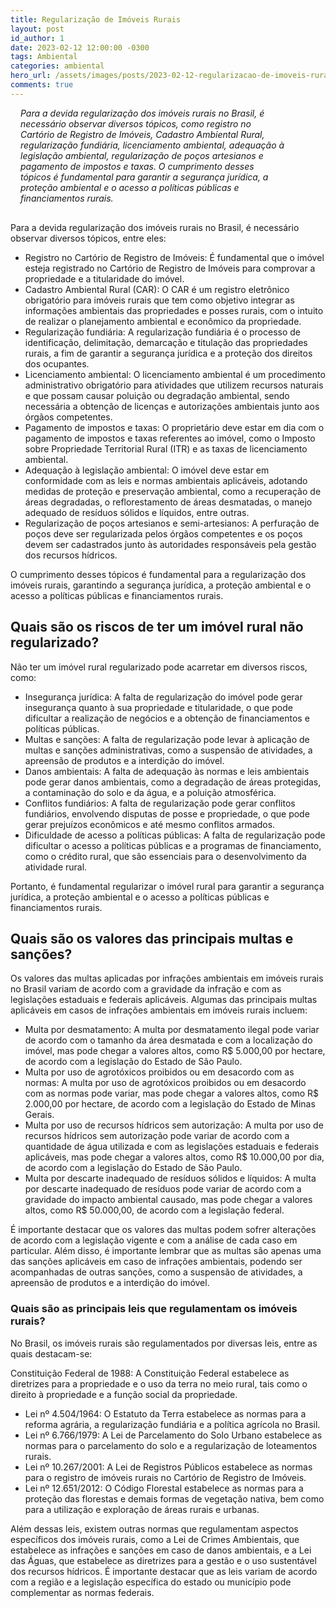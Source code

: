 ```yaml
---
title: Regularização de Imóveis Rurais
layout: post
id_author: 1
date: 2023-02-12 12:00:00 -0300
tags: Ambiental
categories: ambiental
hero_url: /assets/images/posts/2023-02-12-regularizacao-de-imoveis-rurais.jpg
comments: true
---
```


<p class="lead" style="padding: 0 4rem 1rem 1.0rem;"><i>Para a devida regularização dos imóveis rurais no Brasil, é necessário observar diversos tópicos, como registro no Cartório de Registro de Imóveis, Cadastro Ambiental Rural, regularização fundiária, licenciamento ambiental, adequação à legislação ambiental, regularização de poços artesianos e pagamento de impostos e taxas. O cumprimento desses tópicos é fundamental para garantir a segurança jurídica, a proteção ambiental e o acesso a políticas públicas e financiamentos rurais.</i></p>

Para a devida regularização dos imóveis rurais no Brasil, é necessário observar diversos tópicos, entre eles:

* Registro no Cartório de Registro de Imóveis: É fundamental que o imóvel esteja registrado no Cartório de Registro de Imóveis para comprovar a propriedade e a titularidade do imóvel.
* Cadastro Ambiental Rural (CAR): O CAR é um registro eletrônico obrigatório para imóveis rurais que tem como objetivo integrar as informações ambientais das propriedades e posses rurais, com o intuito de realizar o planejamento ambiental e econômico da propriedade.
* Regularização fundiária: A regularização fundiária é o processo de identificação, delimitação, demarcação e titulação das propriedades rurais, a fim de garantir a segurança jurídica e a proteção dos direitos dos ocupantes.
* Licenciamento ambiental: O licenciamento ambiental é um procedimento administrativo obrigatório para atividades que utilizem recursos naturais e que possam causar poluição ou degradação ambiental, sendo necessária a obtenção de licenças e autorizações ambientais junto aos órgãos competentes.
* Pagamento de impostos e taxas: O proprietário deve estar em dia com o pagamento de impostos e taxas referentes ao imóvel, como o Imposto sobre Propriedade Territorial Rural (ITR) e as taxas de licenciamento ambiental.
* Adequação à legislação ambiental: O imóvel deve estar em conformidade com as leis e normas ambientais aplicáveis, adotando medidas de proteção e preservação ambiental, como a recuperação de áreas degradadas, o reflorestamento de áreas desmatadas, o manejo adequado de resíduos sólidos e líquidos, entre outras.
* Regularização de poços artesianos e semi-artesianos: A perfuração de poços deve ser regularizada pelos órgãos competentes e os poços devem ser cadastrados junto às autoridades responsáveis pela gestão dos recursos hídricos.

O cumprimento desses tópicos é fundamental para a regularização dos imóveis rurais, garantindo a segurança jurídica, a proteção ambiental e o acesso a políticas públicas e financiamentos rurais.

## Quais são os riscos de ter um imóvel rural não regularizado?

Não ter um imóvel rural regularizado pode acarretar em diversos riscos, como:

* Insegurança jurídica: A falta de regularização do imóvel pode gerar insegurança quanto à sua propriedade e titularidade, o que pode dificultar a realização de negócios e a obtenção de financiamentos e políticas públicas.
* Multas e sanções: A falta de regularização pode levar à aplicação de multas e sanções administrativas, como a suspensão de atividades, a apreensão de produtos e a interdição do imóvel.
* Danos ambientais: A falta de adequação às normas e leis ambientais pode gerar danos ambientais, como a degradação de áreas protegidas, a contaminação do solo e da água, e a poluição atmosférica.
* Conflitos fundiários: A falta de regularização pode gerar conflitos fundiários, envolvendo disputas de posse e propriedade, o que pode gerar prejuízos econômicos e até mesmo conflitos armados.
* Dificuldade de acesso a políticas públicas: A falta de regularização pode dificultar o acesso a políticas públicas e a programas de financiamento, como o crédito rural, que são essenciais para o desenvolvimento da atividade rural.

Portanto, é fundamental regularizar o imóvel rural para garantir a segurança jurídica, a proteção ambiental e o acesso a políticas públicas e financiamentos rurais.

## Quais são os valores das principais multas e sanções?

Os valores das multas aplicadas por infrações ambientais em imóveis rurais no Brasil variam de acordo com a gravidade da infração e com as legislações estaduais e federais aplicáveis. Algumas das principais multas aplicáveis em casos de infrações ambientais em imóveis rurais incluem:

* Multa por desmatamento: A multa por desmatamento ilegal pode variar de acordo com o tamanho da área desmatada e com a localização do imóvel, mas pode chegar a valores altos, como R$ 5.000,00 por hectare, de acordo com a legislação do Estado de São Paulo.
* Multa por uso de agrotóxicos proibidos ou em desacordo com as normas: A multa por uso de agrotóxicos proibidos ou em desacordo com as normas pode variar, mas pode chegar a valores altos, como R$ 2.000,00 por hectare, de acordo com a legislação do Estado de Minas Gerais.
* Multa por uso de recursos hídricos sem autorização: A multa por uso de recursos hídricos sem autorização pode variar de acordo com a quantidade de água utilizada e com as legislações estaduais e federais aplicáveis, mas pode chegar a valores altos, como R$ 10.000,00 por dia, de acordo com a legislação do Estado de São Paulo.
* Multa por descarte inadequado de resíduos sólidos e líquidos: A multa por descarte inadequado de resíduos pode variar de acordo com a gravidade do impacto ambiental causado, mas pode chegar a valores altos, como R$ 50.000,00, de acordo com a legislação federal.

É importante destacar que os valores das multas podem sofrer alterações de acordo com a legislação vigente e com a análise de cada caso em particular. Além disso, é importante lembrar que as multas são apenas uma das sanções aplicáveis em caso de infrações ambientais, podendo ser acompanhadas de outras sanções, como a suspensão de atividades, a apreensão de produtos e a interdição do imóvel.

### Quais são as principais leis que regulamentam os imóveis rurais?

No Brasil, os imóveis rurais são regulamentados por diversas leis, entre as quais destacam-se:

Constituição Federal de 1988: A Constituição Federal estabelece as diretrizes para a propriedade e o uso da terra no meio rural, tais como o direito à propriedade e a função social da propriedade.

* Lei nº 4.504/1964: O Estatuto da Terra estabelece as normas para a reforma agrária, a regularização fundiária e a política agrícola no Brasil.
* Lei nº 6.766/1979: A Lei de Parcelamento do Solo Urbano estabelece as normas para o parcelamento do solo e a regularização de loteamentos rurais.
* Lei nº 10.267/2001: A Lei de Registros Públicos estabelece as normas para o registro de imóveis rurais no Cartório de Registro de Imóveis.
* Lei nº 12.651/2012: O Código Florestal estabelece as normas para a proteção das florestas e demais formas de vegetação nativa, bem como para a utilização e exploração de áreas rurais e urbanas.

Além dessas leis, existem outras normas que regulamentam aspectos específicos dos imóveis rurais, como a Lei de Crimes Ambientais, que estabelece as infrações e sanções em caso de danos ambientais, e a Lei das Águas, que estabelece as diretrizes para a gestão e o uso sustentável dos recursos hídricos. É importante destacar que as leis variam de acordo com a região e a legislação específica do estado ou município pode complementar as normas federais.